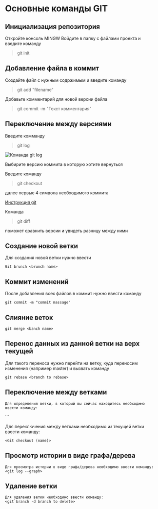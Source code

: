 # Основные команды GIT

## Инициализация репозитория

Откройте консоль MINGW Войдите в папку с файлами проекта и введите команду 


>git init

## Добавление файла в коммит

Создайте файл с нужным содржимым и введите команду

>git add "filename"

Добавьте комментарий для новой версии файла

>git commit -m "Текст комментария"

## Переключение между версиями 

Введите комманду 

>git log

![Команда git log](Gitlog.png)

Выбирите версию коммита в которую хотите вернуться

Введите команду 

>git checkout 

далее первые 4 символа необходимого коммита

[Инструкция git](https://proglib.io/p/git-for-half-an-hour?ysclid=l4v5ctesjl296519805)

Команда

>git diff

поможет сравнить версии и увидеть разницу между ними

## Создание новой ветки

Для создания новой ветки нужно ввести
```
Git brunch <brunch name>
```

## Коммит изменений

После добавления всех файлов в коммит нужно ввести команду
```
git commit -m "commit massage"
```

## Слияние веток
```
git merge <banch name>
```
## Перенос данных из данной ветки на верх текущей

Для такого переноса нужно перейти на ветку, куда переносим изменения (например master) и вызвать команду
```
git rebase <branch to rebase>

```
## Переключение между ветками
```
Для определения ветки, в который вы сейчас находитесь необходимо ввести команду:
```
<git branch>
```

Для переключения между ветками необходимо из текущей ветки ввести команду:
```
<Git checkout (name)>
```
## Просмотр истории в виде графа/дерева
```
Для просмотра истории в виде графа/дерева необходимо ввести команду:
<git log --graph>
```

## Удаление ветки

```
Для удаления ветки необходимо ввести команду:
<git branch -d branch to delete>
```


